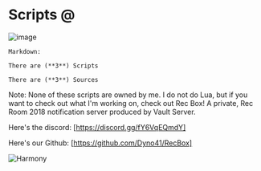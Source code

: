# Scripts @
![image](https://user-images.githubusercontent.com/96150066/176558867-237a1612-29e4-45c2-90bc-c0902bda6427.png)

```Markdown:```
```
There are (**3**) Scripts

There are (**3**) Sources
```
Note: None of these scripts are owned by me. I do not do Lua, but if you want to check out what I'm working on, check out Rec Box! A private, Rec Room 2018 notification server produced by Vault Server.

Here's the discord: [https://discord.gg/fY6VqEQmdY]

Here's our Github: [https://github.com/Dyno41/RecBox]

![Harmony](https://user-images.githubusercontent.com/96150066/178603479-455fd486-9f43-418e-8e9a-93117f8e4329.png)
